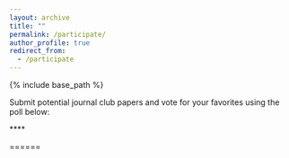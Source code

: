 ```yaml
---
layout: archive
title: ""
permalink: /participate/
author_profile: true
redirect_from:
  - /participate
---
```


{% include base_path %}

Submit potential journal club papers and vote for your favorites using the poll below:

<div class="pollly-embed" data-id="PE9m5mJa"></div><script src="https://poll.ly/scripts/embed.js"></script>
<script src="https://poll.ly/scripts/embed.js"></script>
****

======
